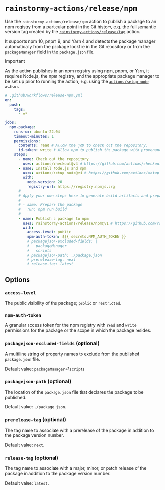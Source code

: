 # `rainstormy-actions/release/npm`

Use the `rainstormy-actions/release/npm` action to publish a package to an npm
registry from a particular point in the Git history, e.g. the full semantic
version tag created by the [`rainstormy-actions/release/tag`](../tag/README.md)
action.

It supports npm 10, pnpm 9, and Yarn 4 and detects the package manager
automatically from the package lockfile in the Git repository or from
the `packageManager` field in the `package.json` file.

> [!IMPORTANT]  
> As the action publishes to an npm registry using npm, pnpm, or Yarn, it
> requires Node.js, the npm registry, and the appropriate package manager to be
> set up prior to running the action, e.g. using
> the [`actions/setup-node`](https://github.com/actions/setup-node) action.

```yaml
# .github/workflows/release-npm.yml
on:
  push:
    tags:
      - v*

jobs:
  npm-package:
    runs-on: ubuntu-22.04
    timeout-minutes: 1
    permissions:
      contents: read # Allow the job to check out the repository.
      id-token: write # Allow npm to publish the package with provenance.
    steps:
      - name: Check out the repository
        uses: actions/checkout@v4 # https://github.com/actions/checkout
      - name: Install Node.js and npm
        uses: actions/setup-node@v4 # https://github.com/actions/setup-node
        with:
          node-version: 20
          registry-url: https://registry.npmjs.org
      #
      # Apply your own steps here to generate build artifacts and prepare the package for publishing.
      #
      # - name: Prepare the package
      #   run: npm run build
      #
      - name: Publish a package to npm
        uses: rainstormy-actions/release/npm@v1 # https://github.com/rainstormy-actions/release
        with:
          access-level: public
          npm-auth-token: ${{ secrets.NPM_AUTH_TOKEN }}
          # packagejson-excluded-fields: |
          #   packageManager
          #   scripts
          # packagejson-path: ./package.json
          # prerelease-tag: next
          # release-tag: latest
```

## Options
### `access-level`
The public visibility of the package; `public` or `restricted`.

### `npm-auth-token`
A granular access token for the npm registry with `read` and `write` permissions
for the package or the scope in which the package resides.

### `packagejson-excluded-fields` (optional)
A multiline string of property names to exclude from the
published `package.json` file.

Default value: `packageManager`&#9166;`scripts`

### `packagejson-path` (optional)
The location of the `package.json` file that declares the package to be
published.

Default value: `./package.json`.

### `prerelease-tag` (optional)
The tag name to associate with a prerelease of the package in addition to the
package version number.

Default value: `next`.

### `release-tag` (optional)
The tag name to associate with a major, minor, or patch release of the package
in addition to the package version number.

Default value: `latest`.
